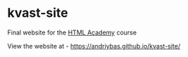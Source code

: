 # kvast-site
Final website for the [HTML Academy](http://htmlacademy.ru/) course

View the website at - https://andriybas.github.io/kvast-site/
